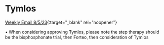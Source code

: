 # Tymlos


[Weekly Email 8/5/23](https://mygainwell-my.sharepoint.com/:w:/r/personal/christopher_nguyen_gainwelltechnologies_com/Documents/weeklyemail8523.docx?d=w34551b8b7f674147b603832cab7090ca&csf=1&web=1&e=aTi6MU){:target="_blank" rel="noopener"}


•	When considering approving Tymlos, please note the step therapy should be the bisphosphonate trial, then Forteo, then consideration of Tymlos
